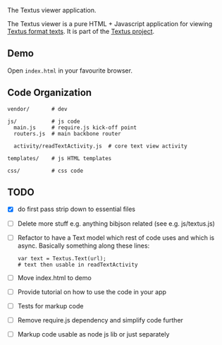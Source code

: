 The Textus viewer application.

The Textus viewer is a pure HTML + Javascript application for viewing [Textus
format texts][format]. It is part of the [Textus project][textus].

[textus]: http://okfnlabs.org/textus/
[format]: http://okfnlabs.org/textus/format/

## Demo

Open `index.html` in your favourite browser.

## Code Organization

```
vendor/       # dev

js/           # js code
  main.js     # require.js kick-off point
  routers.js  # main backbone router

  activity/readTextActivity.js  # core text view activity

templates/    # js HTML templates

css/          # css code 
```

## TODO

* [x] do first pass strip down to essential files
* [ ] Delete more stuff e.g. anything bibjson related (see e.g. js/textus.js)
* [ ] Refactor to have a Text model which rest of code uses and which is async.
  Basically something along these lines:

      var text = Textus.Text(url);
      # text then usable in readTextActivity

* [ ] Move index.html to demo
* [ ] Provide tutorial on how to use the code in your app
* [ ] Tests for markup code
* [ ] Remove require.js dependency and simplify code further
* [ ] Markup code usable as node js lib or just separately

